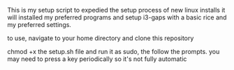 This is my setup script to expedied the setup process of new linux installs
it will installed my preferred programs and setup i3-gaps with a basic rice and
my preferred settings.

to use, navigate to your home directory <cd> and clone this repository

chmod +x the setup.sh file and run it as sudo, the follow the prompts. you may need to 
press a key periodically so it's not fully automatic
